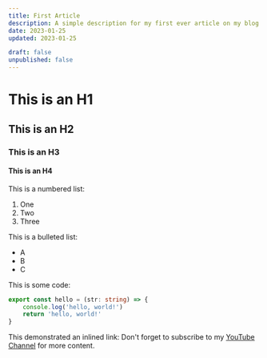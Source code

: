 ```yaml
---
title: First Article
description: A simple description for my first ever article on my blog. Join me as we explore the world of blogging.
date: 2023-01-25
updated: 2023-01-25

draft: false
unpublished: false
---
```


# This is an H1
## This is an H2
### This is an H3
#### This is an H4

This is a numbered list:
1. One
2. Two
3. Three

This is a bulleted list:
- A
- B
- C

This is some code:
```typescript
export const hello = (str: string) => {
    console.log('hello, world!')
    return 'hello, world!'
}
```

This demonstrated an inlined link:
Don't forget to subscribe to my [YouTube Channel](https://youtube.com/@huntabyte) for more content.